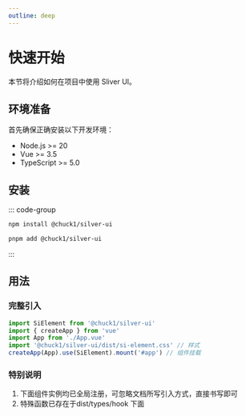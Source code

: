 ```yaml
---
outline: deep
---
```


# 快速开始

本节将介绍如何在项目中使用 Sliver UI。

## 环境准备

首先确保正确安装以下开发环境：

- Node.js >= 20
- Vue >= 3.5
- TypeScript >= 5.0

## 安装

::: code-group

```bash [npm]
npm install @chuck1/silver-ui
```

```bash [pnpm]
pnpm add @chuck1/silver-ui
```

:::

## 用法

### 完整引入

```ts
import SiElement from '@chuck1/silver-ui'
import { createApp } from 'vue'
import App from './App.vue'
import '@chuck1/silver-ui/dist/si-element.css' // 样式
createApp(App).use(SiElement).mount('#app') // 组件挂载
```

### 特别说明

1. 下面组件实例均已全局注册，可忽略文档所写引入方式，直接书写即可
2. 特殊函数已存在于dist/types/hook 下面

